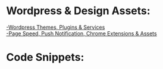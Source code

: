 # Wordpress & Design Assets:
[-Wordpress Themes, Plugins & Services](https://rs-navid.github.io/Web-Design/Wordpress) <br>
[-Page Speed, Push Notification, Chrome Extensions & Assets](https://rs-navid.github.io/Web-Design/assets) 

# Code Snippets:
